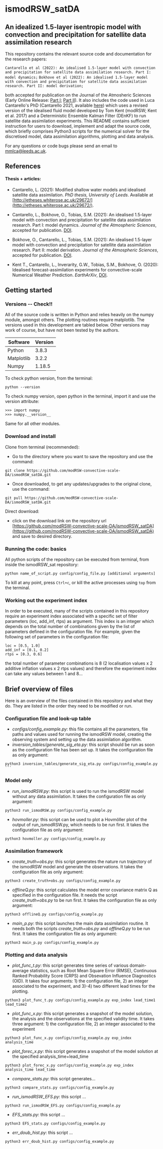 # ismodRSW_satDA
## An idealized 1.5-layer isentropic model with convection and precipitation for satellite data assimilation research

This repository contains the relevant source code and documentation for the research papers: 

```Cantarello et al (2022): An idealised 1.5-layer model with convection and precipitation for satellite data assimilation research. Part I: model dynamics;```
```Bokhove et al (2022): An idealised 1.5-layer model with convection and precipitation for satellite data assimilation research. Part II: model derivation;```

both accepted for publication on the Journal of the Atmosheric Sciences (Early Online Release: <a href='https://journals.ametsoc.org/view/journals/atsc/aop/JAS-D-21-0022.1/JAS-D-21-0022.1.xml'>Part I</a>; <a href='https://journals.ametsoc.org/view/journals/atsc/aop/JAS-D-21-0023.1/JAS-D-21-0023.1.xml'>Part II</a>). It also includes the code used in Luca Cantarello's PhD (Cantarello 2021, available <a href='https://etheses.whiterose.ac.uk/29672/'>here</a>) which uses a revised version of the idealised fluid model developed by Tom Kent (modRSW; Kent et al. 2017) and a Deterministic Ensemble Kalman Filter (DEnKF) to run satellite data assimilation experiments. This README contains sufficient instruction for users to download, implement and adapt the source code, which briefly comprises Python3 scripts for the numerical solver for the discretised model, data assimilation algorithms, plotting and data analysis. 

For any questions or code bugs please send an email to mmlca@leeds.ac.uk.

## References
#### Thesis + articles:

* Cantarello, L. (2021): Modified shallow water models and idealised satellite data assimilation. *PhD thesis, University of Leeds*. Available at [http://etheses.whiterose.ac.uk/29672/](http://etheses.whiterose.ac.uk/29672/).

* Cantarello, L., Bokhove, O., Tobias, S.M. (2021): An idealised 1.5-layer model with convection and precipitation for satellite data assimilation research. Part I: model dynamics. *Journal of the Atmospheric Sciences*, accepted for publication. [DOI](https://journals.ametsoc.org/view/journals/atsc/aop/JAS-D-21-0022.1/JAS-D-21-0022.1.xml).

* Bokhove, O., Cantarello, L., Tobias, S.M. (2021): An idealised 1.5-layer model with convection and precipitation for satellite data assimilation research. Part II: model derivation. *Journal of the Atmospheric Sciences*, accepted for publication. [DOI](https://journals.ametsoc.org/view/journals/atsc/aop/JAS-D-21-0023.1/JAS-D-21-0023.1.xml).

* Kent T., Cantarello, L., Inverarity, G.W., Tobias, S.M., Bokhove, O. (2020): Idealised forecast-assimilation experiments for convective-scale Numerical Weather Prediction. *EarthArXiv*, [DOI](https://eartharxiv.org/repository/view/1921/). 

## Getting started
### Versions -- Check!!
All of the source code is written in Python and relies heavily on the numpy module, amongst others. The plotting routines require matplotlib. The versions used in this development are tabled below. Other versions may work of course, but have not been tested by the authors.

Software      | Version
------------- | -------------
Python  | 3.8.3
Matplotlib  | 3.2.2
Numpy  | 1.18.5

To check python version, from the terminal:
```
python --version
```

To check numpy version, open python in the terminal, import it and use the version attribute:
```
>>> import numpy
>>> numpy.__version__
```
Same for all other modules. 

### Download and install

Clone from terminal (recommended):
* Go to the directory where you want to save the repository and use the command:
```
git clone https://github.com/modRSW-convective-scale-DA/ismodRSW_satDA.git
```
* Once downloaded, to get any updates/upgrades to the original clone, use the command:
```
git pull https://github.com/modRSW-convective-scale-DA/ismodRSW_satDA.git
```

Direct download: 
* click on the download link on the repository url [https://github.com/modRSW-convective-scale-DA/ismodRSW_satDA](https://github.com/modRSW-convective-scale-DA/ismodRSW_satDA) and save to desired directory.

### Running the code: basics

All python scripts of the repository can be executed from terminal, from inside the ismodRSW_sat repository:
```
python name_of_script.py config/config_file.py [additional arguments]
```
To kill at any point, press ```Ctrl+c```, or kill the active processes using ```top``` from the terminal.

### Working out the experiment index

In order to be executed, many of the scripts contained in this repository require an experiment index associated with a specific set of filter parameters (loc, add_inf, rtps) as argument. This index is an integer which depends on the total number of combinations given by the list of parameters defined in the configuration file. For example, given the following set of parameters in the configuration file:
```
loc = [0.5, 1.0]
add_inf = [0.1, 0.2]
rtps = [0.3, 0.6]
```
the total number of parameter combinations is 8 (2 localisation values x 2 additive inflation values x 2 rtps values) and therefore the experiment index can take any values between 1 and 8... 

## Brief overview of files
Here is an overview of the files contained in this repository and what they do. They are listed in the order they need to be modified or run.

### Configuration file and look-up table
* *configs/config_example.py*: this file contains all the parameters, file paths and values used for running the ismodRSW model, creating the observing system and  setting up the data assimilation algorithm.
* *inversion_tables/generate_sig_eta.py*: this script should be run as soon as the configuration file has been set up. It takes the configuration file as only argument:
``` 
python3 inversion_tables/generate_sig_eta.py configs/config_example.py ```
```

### Model only
* *run_ismodRSW.py*: this script is used to run the ismodRSW model without any data assimilation. It takes the configuration file as only argument:
```
python3 run_ismodRSW.py configs/config_example.py
```
* *hovmoller.py*: this script can be used to plot a Hovmöller plot of the output of run_ismodRSW.py, which needs to be run first. It takes the configuration file as only argument:
```
python3 hovmoller.py configs/config_example.py
```

### Assimilation framework
* *create_truth+obs.py*: this script generates the nature run trajectory of the ismodRSW model and generate the observations. It takes the configuration file as only argument:
```
python3 create_truth+obs.py configs/config_example.py
```
* *offlineQ.py*: this script calculates the model error covariance matrix Q as specified in the configuration file. It needs the script *create_truth+obs.py* to be run first. It takes the configuration file as only argument:
```
python3 offlineQ.py configs/config_example.py
```
* *main_p.py*: this script launches the main data assimilation routine. It needs both the scripts *create_truth+obs.py* and *offlineQ.py* to be run first. It takes the configuration file as only argument:
```
python3 main_p.py configs/config_example.py
```

### Plotting and data analysis
* *plot_func_t.py*: this script generates time series of various domain-average statistics, such as Root Mean Square Error (RMSE), Continuous Ranked Probability Score (CRPS) and Obsevation Influence Diagnostics (OID). It takes four arguments: 1) the configuration file, 2) an integer associated to the experiment, and 3)-4) two different lead times for the plotting.
```
python3 plot_func_t.py configs/config_example.py exp_index lead_time1 lead_time2
```
* *plot_func_x.py*: this script generates a snapshot of the model solution, the analysis and the observations at the specified validity time. It takes three argument: 1) the configuration file, 2) an integer associated to the experiment
```
python3 plot_func_x.py configs/config_example.py exp_index analysis_time
```
* *plot_forec_x.py*: this script generates a snapshot of the model solution at the specified analysis_time+lead_time
```
python3 plot_forec_x.py configs/config_example.py exp_index analysis_time lead_time
```
* *compare_stats.py*: this script generates...
```
python3 compare_stats.py configs/config_example.py
```
* *run_ismodRSW_EFS.py*: this script ...
```
python3 run_ismodRSW_EFS.py configs/config_example.py
```
* *EFS_stats.py*: this script ...
```
python3 EFS_stats.py configs/config_example.py
```
* *err_doub_hist.py*: this script ...
```
python3 err_doub_hist.py configs/config_example.py
```
